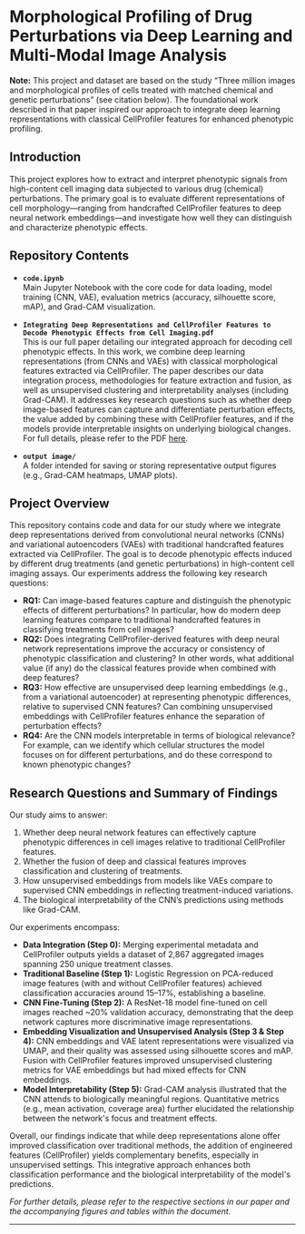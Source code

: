 # Morphological Profiling of Drug Perturbations via Deep Learning and Multi-Modal Image Analysis

**Note:** This project and dataset are based on the study “Three million images and morphological profiles of cells treated with matched chemical and genetic perturbations” (see citation below). The foundational work described in that paper inspired our approach to integrate deep learning representations with classical CellProfiler features for enhanced phenotypic profiling.

## Introduction
This project explores how to extract and interpret phenotypic signals from high-content cell imaging data subjected to various drug (chemical) perturbations. The primary goal is to evaluate different representations of cell morphology—ranging from handcrafted CellProfiler features to deep neural network embeddings—and investigate how well they can distinguish and characterize phenotypic effects.

## Repository Contents
- **`code.ipynb`**  
  Main Jupyter Notebook with the core code for data loading, model training (CNN, VAE), evaluation metrics (accuracy, silhouette score, mAP), and Grad-CAM visualization.

- **`Integrating Deep Representations and CellProfiler Features to Decode Phenotypic Effects from Cell Imaging.pdf`**  
  This is our full paper detailing our integrated approach for decoding cell phenotypic effects. In this work, we combine deep learning representations (from CNNs and VAEs) with classical morphological features extracted via CellProfiler. The paper describes our data integration process, methodologies for feature extraction and fusion, as well as unsupervised clustering and interpretability analyses (including Grad-CAM). It addresses key research questions such as whether deep image-based features can capture and differentiate perturbation effects, the value added by combining these with CellProfiler features, and if the models provide interpretable insights on underlying biological changes. For full details, please refer to the PDF [here](https://github.com/Garthzzz/Morphological-Profiling-of-Drug-Perturbations-via-Deep-Learning-and-MultiModal-Image-Analysis).


- **`output image/`**  
  A folder intended for saving or storing representative output figures (e.g., Grad-CAM heatmaps, UMAP plots).


## Project Overview
This repository contains code and data for our study where we integrate deep representations derived from convolutional neural networks (CNNs) and variational autoencoders (VAEs) with traditional handcrafted features extracted via CellProfiler. The goal is to decode phenotypic effects induced by different drug treatments (and genetic perturbations) in high-content cell imaging assays. Our experiments address the following key research questions:

- **RQ1:** Can image-based features capture and distinguish the phenotypic effects of different perturbations? In particular, how do modern deep learning features compare to traditional handcrafted features in classifying treatments from cell images?
- **RQ2:** Does integrating CellProfiler-derived features with deep neural network representations improve the accuracy or consistency of phenotypic classification and clustering? In other words, what additional value (if any) do the classical features provide when combined with deep features?
- **RQ3:** How effective are unsupervised deep learning embeddings (e.g., from a variational autoencoder) at representing phenotypic differences, relative to supervised CNN features? Can combining unsupervised embeddings with CellProfiler features enhance the separation of perturbation effects?
- **RQ4:** Are the CNN models interpretable in terms of biological relevance? For example, can we identify which cellular structures the model focuses on for different perturbations, and do these correspond to known phenotypic changes?

## Research Questions and Summary of Findings
Our study aims to answer:
1. Whether deep neural network features can effectively capture phenotypic differences in cell images relative to traditional CellProfiler features.
2. Whether the fusion of deep and classical features improves classification and clustering of treatments.
3. How unsupervised embeddings from models like VAEs compare to supervised CNN embeddings in reflecting treatment-induced variations.
4. The biological interpretability of the CNN’s predictions using methods like Grad-CAM.

Our experiments encompass:
- **Data Integration (Step 0):** Merging experimental metadata and CellProfiler outputs yields a dataset of 2,867 aggregated images spanning 250 unique treatment classes.
- **Traditional Baseline (Step 1):** Logistic Regression on PCA-reduced image features (with and without CellProfiler features) achieved classification accuracies around 15–17%, establishing a baseline.
- **CNN Fine-Tuning (Step 2):** A ResNet-18 model fine-tuned on cell images reached ~20% validation accuracy, demonstrating that the deep network captures more discriminative image representations.
- **Embedding Visualization and Unsupervised Analysis (Step 3 & Step 4):** CNN embeddings and VAE latent representations were visualized via UMAP, and their quality was assessed using silhouette scores and mAP. Fusion with CellProfiler features improved unsupervised clustering metrics for VAE embeddings but had mixed effects for CNN embeddings.
- **Model Interpretability (Step 5):** Grad-CAM analysis illustrated that the CNN attends to biologically meaningful regions. Quantitative metrics (e.g., mean activation, coverage area) further elucidated the relationship between the network's focus and treatment effects.

Overall, our findings indicate that while deep representations alone offer improved classification over traditional methods, the addition of engineered features (CellProfiler) yields complementary benefits, especially in unsupervised settings. This integrative approach enhances both classification performance and the biological interpretability of the model's predictions.

*For further details, please refer to the respective sections in our paper and the accompanying figures and tables within the document.*

---


